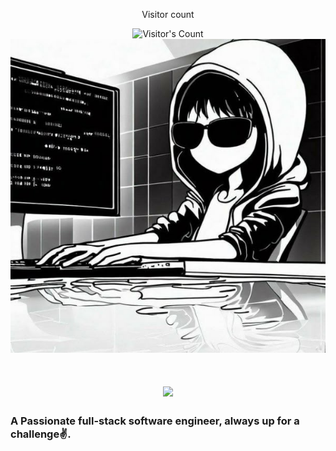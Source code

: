 <div align="center"> 
  <p>Visitor count</p>
  <img src="https://profile-counter.glitch.me/gig-ankitsharma/count.svg" alt="Visitor's Count" />
</div>
<div align="center">
  <img src="https://github.com/gig-ankitsharma/gig-ankitsharma/blob/main/91779771e0c323b769b5468319754d3a.jpg" alt="cool coder :)">
</div>
<h1 align="center">
    <img src="https://readme-typing-svg.herokuapp.com/?font=Inter&size=48&center=true&vCenter=true&width=500&height=70&color=4493F8&duration=4000&lines=Hi+There!+👋;+I'm+Ankit!;" />
</h1>

### A Passionate full-stack software engineer, always up for a challenge✌.

